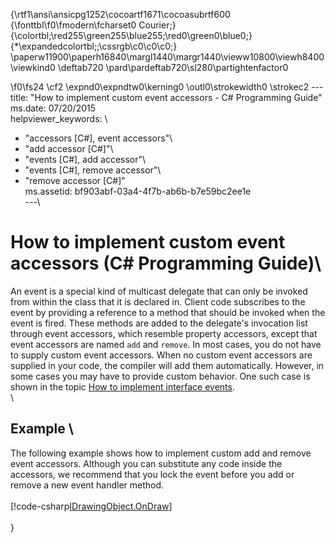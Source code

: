 {\rtf1\ansi\ansicpg1252\cocoartf1671\cocoasubrtf600
{\fonttbl\f0\fmodern\fcharset0 Courier;}
{\colortbl;\red255\green255\blue255;\red0\green0\blue0;}
{\*\expandedcolortbl;;\cssrgb\c0\c0\c0;}
\paperw11900\paperh16840\margl1440\margr1440\vieww10800\viewh8400\viewkind0
\deftab720
\pard\pardeftab720\sl280\partightenfactor0

\f0\fs24 \cf2 \expnd0\expndtw0\kerning0
\outl0\strokewidth0 \strokec2 ---\
title: "How to implement custom event accessors - C# Programming Guide"\
ms.date: 07/20/2015\
helpviewer_keywords: \
  - "accessors [C#], event accessors"\
  - "add accessor [C#]"\
  - "events [C#], add accessor"\
  - "events [C#], remove accessor"\
  - "remove accessor [C#]"\
ms.assetid: bf903abf-03a4-4f7b-ab6b-b7e59bc2ee1e\
---\
# How to implement custom event accessors (C# Programming Guide)\
An event is a special kind of multicast delegate that can only be invoked from within the class that  it is declared in. Client code subscribes to the event by providing a reference to a method that should be invoked when the event is fired. These methods are added to the delegate's invocation list through event accessors, which resemble property accessors, except that event accessors are named `add` and `remove`. In most cases, you do not have to supply custom event accessors. When no custom event accessors are supplied in your code, the compiler will add them automatically. However, in some cases you may have to provide custom behavior. One such case is shown in the topic [How to implement interface events](./how-to-implement-interface-events.md).\
  \
## Example  \
 The following example shows how to implement custom add and remove event accessors. Although you can substitute any code inside the accessors, we recommend that you lock the event before you add or remove a new event handler method.  \
  \
[!code-csharp[IDrawingObject.OnDraw](~/samples/snippets/csharp/VS_Snippets_VBCSharp/csProgGuideEvents/CS/Events.cs#IDrawingObjectOnDraw)]  \
  \
}